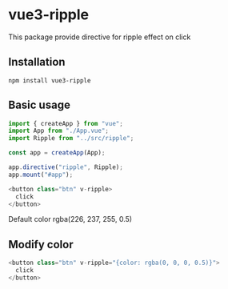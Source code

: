 # vue3-ripple

This package provide directive for ripple effect on click

## Installation

    npm install vue3-ripple

## Basic usage

```js
import { createApp } from "vue";
import App from "./App.vue";
import Ripple from "../src/ripple";

const app = createApp(App);

app.directive("ripple", Ripple);
app.mount("#app");
```

```js
<button class="btn" v-ripple>
  click
</button>
```

Default color rgba(226, 237, 255, 0.5)

## Modify color

```js
<button class="btn" v-ripple="{color: rgba(0, 0, 0, 0.5)}">
  click
</button>
```
